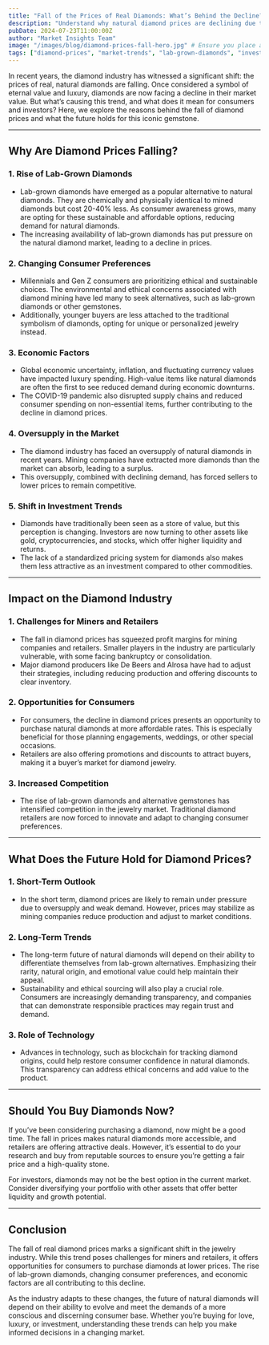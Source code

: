 ```yaml
---
title: "Fall of the Prices of Real Diamonds: What’s Behind the Decline?"
description: "Understand why natural diamond prices are declining due to lab-grown alternatives, changing consumer preferences, and market dynamics. Impact on industry and future outlook."
pubDate: 2024-07-23T11:00:00Z
author: "Market Insights Team"
image: "/images/blog/diamond-prices-fall-hero.jpg" # Ensure you place an image here
tags: ["diamond-prices", "market-trends", "lab-grown-diamonds", "investment"]
---
```

<p>In recent years, the diamond industry has witnessed a significant shift: the prices of real, natural diamonds are falling. Once considered a symbol of eternal value and luxury, diamonds are now facing a decline in their market value. But what’s causing this trend, and what does it mean for consumers and investors? Here, we explore the reasons behind the fall of diamond prices and what the future holds for this iconic gemstone.</p>

<hr class="section-divider" />

<h2>Why Are Diamond Prices Falling?</h2>

<h3>1. Rise of Lab-Grown Diamonds</h3>
<ul>
  <li>Lab-grown diamonds have emerged as a popular alternative to natural diamonds. They are chemically and physically identical to mined diamonds but cost 20-40% less. As consumer awareness grows, many are opting for these sustainable and affordable options, reducing demand for natural diamonds.</li>
  <li>The increasing availability of lab-grown diamonds has put pressure on the natural diamond market, leading to a decline in prices.</li>
</ul>

<h3>2. Changing Consumer Preferences</h3>
<ul>
  <li>Millennials and Gen Z consumers are prioritizing ethical and sustainable choices. The environmental and ethical concerns associated with diamond mining have led many to seek alternatives, such as lab-grown diamonds or other gemstones.</li>
  <li>Additionally, younger buyers are less attached to the traditional symbolism of diamonds, opting for unique or personalized jewelry instead.</li>
</ul>

<h3>3. Economic Factors</h3>
<ul>
  <li>Global economic uncertainty, inflation, and fluctuating currency values have impacted luxury spending. High-value items like natural diamonds are often the first to see reduced demand during economic downturns.</li>
  <li>The COVID-19 pandemic also disrupted supply chains and reduced consumer spending on non-essential items, further contributing to the decline in diamond prices.</li>
</ul>

<h3>4. Oversupply in the Market</h3>
<ul>
  <li>The diamond industry has faced an oversupply of natural diamonds in recent years. Mining companies have extracted more diamonds than the market can absorb, leading to a surplus.</li>
  <li>This oversupply, combined with declining demand, has forced sellers to lower prices to remain competitive.</li>
</ul>

<h3>5. Shift in Investment Trends</h3>
<ul>
  <li>Diamonds have traditionally been seen as a store of value, but this perception is changing. Investors are now turning to other assets like gold, cryptocurrencies, and stocks, which offer higher liquidity and returns.</li>
  <li>The lack of a standardized pricing system for diamonds also makes them less attractive as an investment compared to other commodities.</li>
</ul>

<hr class="section-divider" />

<h2>Impact on the Diamond Industry</h2>

<h3>1. Challenges for Miners and Retailers</h3>
<ul>
  <li>The fall in diamond prices has squeezed profit margins for mining companies and retailers. Smaller players in the industry are particularly vulnerable, with some facing bankruptcy or consolidation.</li>
  <li>Major diamond producers like De Beers and Alrosa have had to adjust their strategies, including reducing production and offering discounts to clear inventory.</li>
</ul>

<h3>2. Opportunities for Consumers</h3>
<ul>
  <li>For consumers, the decline in diamond prices presents an opportunity to purchase natural diamonds at more affordable rates. This is especially beneficial for those planning engagements, weddings, or other special occasions.</li>
  <li>Retailers are also offering promotions and discounts to attract buyers, making it a buyer’s market for diamond jewelry.</li>
</ul>

<h3>3. Increased Competition</h3>
<ul>
  <li>The rise of lab-grown diamonds and alternative gemstones has intensified competition in the jewelry market. Traditional diamond retailers are now forced to innovate and adapt to changing consumer preferences.</li>
</ul>

<hr class="section-divider" />

<h2>What Does the Future Hold for Diamond Prices?</h2>

<h3>1. Short-Term Outlook</h3>
<ul>
  <li>In the short term, diamond prices are likely to remain under pressure due to oversupply and weak demand. However, prices may stabilize as mining companies reduce production and adjust to market conditions.</li>
</ul>

<h3>2. Long-Term Trends</h3>
<ul>
  <li>The long-term future of natural diamonds will depend on their ability to differentiate themselves from lab-grown alternatives. Emphasizing their rarity, natural origin, and emotional value could help maintain their appeal.</li>
  <li>Sustainability and ethical sourcing will also play a crucial role. Consumers are increasingly demanding transparency, and companies that can demonstrate responsible practices may regain trust and demand.</li>
</ul>

<h3>3. Role of Technology</h3>
<ul>
  <li>Advances in technology, such as blockchain for tracking diamond origins, could help restore consumer confidence in natural diamonds. This transparency can address ethical concerns and add value to the product.</li>
</ul>

<hr class="section-divider" />

<h2>Should You Buy Diamonds Now?</h2>
<p>If you’ve been considering purchasing a diamond, now might be a good time. The fall in prices makes natural diamonds more accessible, and retailers are offering attractive deals. However, it’s essential to do your research and buy from reputable sources to ensure you’re getting a fair price and a high-quality stone.</p>
<p>For investors, diamonds may not be the best option in the current market. Consider diversifying your portfolio with other assets that offer better liquidity and growth potential.</p>

<hr class="section-divider" />

<h2>Conclusion</h2>
<p>The fall of real diamond prices marks a significant shift in the jewelry industry. While this trend poses challenges for miners and retailers, it offers opportunities for consumers to purchase diamonds at lower prices. The rise of lab-grown diamonds, changing consumer preferences, and economic factors are all contributing to this decline.</p>
<p>As the industry adapts to these changes, the future of natural diamonds will depend on their ability to evolve and meet the demands of a more conscious and discerning consumer base. Whether you’re buying for love, luxury, or investment, understanding these trends can help you make informed decisions in a changing market.</p>